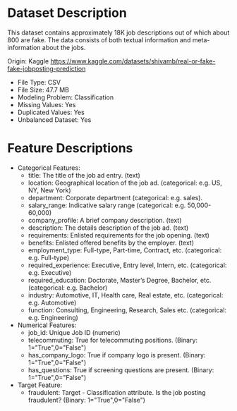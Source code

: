 # Dataset Description
This dataset contains approximately 18K job descriptions out of which about 800 are fake. 
The data consists of both textual information and meta-information about the jobs. 

Origin: Kaggle https://www.kaggle.com/datasets/shivamb/real-or-fake-fake-jobposting-prediction 
* File Type: CSV
* File Size: 47.7 MB
* Modeling Problem: Classification
* Missing Values: Yes
* Duplicated Values: Yes
* Unbalanced Dataset: Yes

# Feature Descriptions
* Categorical Features:
   * title: The title of the job ad entry. (text)
   * location: Geographical location of the job ad. (categorical: e.g. US, NY, New York)
   * department: Corporate department (categorical: e.g. sales).
   * salary_range: Indicative salary range (categorical: e.g. 50,000-60,000)
   * company_profile: A brief company description. (text)
   * description: The details description of the job ad. (text)
   * requirements: Enlisted requirements for the job opening. (text)
   * benefits: Enlisted offered benefits by the employer. (text)
   * employment_type: Full-type, Part-time, Contract, etc. (categorical: e.g. Full-type)
   * required_experience: Executive, Entry level, Intern, etc. (categorical: e.g. Executive)
   * required_education: Doctorate, Master’s Degree, Bachelor, etc. (categorical: e.g. Bachelor)
   * industry: Automotive, IT, Health care, Real estate, etc. (categorical: e.g. Automotive)
   * function: Consulting, Engineering, Research, Sales etc. (categorical: e.g. Engineering)
* Numerical Features:
   * job_id: Unique Job ID (numeric)
   * telecommuting: True for telecommuting positions. (Binary: 1="True",0="False")
   * has_company_logo: True if company logo is present. (Binary: 1="True",0="False")
   * has_questions: True if screening questions are present. (Binary: 1="True",0="False")
* Target Feature:
   * fraudulent: Target - Classification attribute. Is the job posting fraudulent? (Binary: 1="True",0="False")
